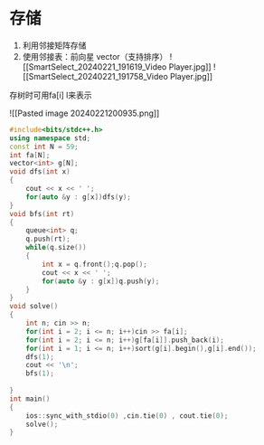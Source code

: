 # 存储
1. 利用邻接矩阵存储
2. 使用邻接表：前向星 vector（支持排序）
![[SmartSelect_20240221_191619_Video Player.jpg]]
 ![[SmartSelect_20240221_191758_Video Player.jpg]]

存树时可用fa[i] l来表示

![[Pasted image 20240221200935.png]]
```cpp
#include<bits/stdc++.h>
using namespace std;
const int N = 59;
int fa[N];
vector<int> g[N];
void dfs(int x)
{
	cout << x << ' ';
	for(auto &y : g[x])dfs(y);
}
void bfs(int rt)
{
	queue<int> q;
	q.push(rt);
	while(q.size())
	{
		int x = q.front();q.pop();
		cout << x << ' ';
		for(auto &y : g[x])q.push(y); 
	}
}
void solve()
{
	int n; cin >> n;
	for(int i = 2; i <= n; i++)cin >> fa[i];
	for(int i = 2; i <= n; i++)g[fa[i]].push_back(i);
	for(int i = 1; i <= n; i++)sort(g[i].begin(),g[i].end());
	dfs(1);
	cout << '\n';
	bfs(1);
	
}
int main()
{
	ios::sync_with_stdio(0) ,cin.tie(0) , cout.tie(0);
	solve(); 
}

```
